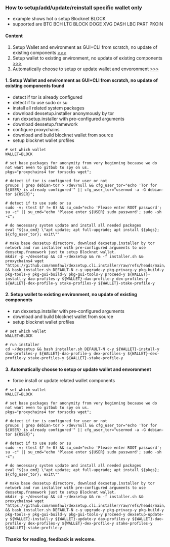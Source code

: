 ### How to setup/add/update/reinstall specific wallet only
  * example shows hot o setup Blocknet BLOCK
  * supported are BTC BCH LTC BLOCK DOGE XVG DASH LBC PART PKOIN 

#### Content
  1. Setup Wallet and environment as GUI+CLI from scratch, no update of existing components [>>>](#1)
  2. Setup wallet to existing environment, no update of existing components [>>>](#2)
  3. Automatically choose to setup or update wallet and envoronment [>>>](#3)
     
#### 1. Setup Wallet and environment as GUI+CLI from scratch, no update of existing components found
  * detect if tor is already configured
  * detect if to use sudo or su
  * install all related system packages
  * download dexsetup.installer anonymously by tor
  * run dexsetup.installer with pre-configured arguments
  * download dexsetup.framework
  * configure proxychains
  * download and build blocknet wallet from source
  * setup blocknet wallet profiles
```
# set which wallet
WALLET=BLOCK

# set base packages for anonymity from very beginning because we do not want even to gitbub to spy on us.
pkgs="proxychains4 tor torsocks wget";

# detect if tor is configured for user or not
groups | grep debian-tor > /dev/null && cfg_user_tor="echo 'Tor for ${USER} is already configured'" || cfg_user_tor="usermod -a -G debian-tor ${USER}";

# detect if to use sudo or su
sudo -v; (test $? != 0) && su_cmd="echo 'Please enter ROOT password'; su -c" || su_cmd="echo 'Please enter ${USER} sudo password'; sudo -sh -c";

# do necessary system update and install all needed packages
eval "${su_cmd} \"apt update; apt full-upgrade; apt install ${pkgs}; ${cfg_user_tor}; exit\""

# make base dexsetup directory, download dexsetup.installer by tor network and run installer with pre-configured arguments to use dexsetup.framework just to setup Blocknet wallet.
mkdir -p ~/dexsetup && cd ~/dexsetup && rm -f installer.sh && proxychains4 wget "https://github.com/nnmfnwl/dexsetup.cli.installer/raw/refs/heads/main/installer.sh" && bash installer.sh DEFAULT-N c-y upgrade-y pkg-privacy-y pkg-build-y pkg-tools-y pkg-gui-build-y pkg-gui-tools-y proceed-y ${WALLET}-install-y dao-profiles-y ${WALLET}-dao-profile-y dex-profiles-y ${WALLET}-dex-profile-y stake-profiles-y ${WALLET}-stake-profile-y
```

#### 2. Setup wallet to existing environment, no update of existing components

  * run dexsetup.installer with pre-configured arguments
  * download and build blocknet wallet from source
  * setup blocknet wallet profiles
```
# set which wallet
WALLET=BLOCK

# run installer
cd ~/dexsetup && bash installer.sh DEFAULT-N c-y ${WALLET}-install-y dao-profiles-y ${WALLET}-dao-profile-y dex-profiles-y ${WALLET}-dex-profile-y stake-profiles-y ${WALLET}-stake-profile-y
```

#### 3. Automatically choose to setup or update wallet and envoronment
  * force install or update related wallet components
```
# set which wallet
WALLET=BLOCK

# set base packages for anonymity from very beginning because we do not want even to gitbub to spy on us.
pkgs="proxychains4 tor torsocks wget";

# detect if tor is configured for user or not
groups | grep debian-tor > /dev/null && cfg_user_tor="echo 'Tor for ${USER} is already configured'" || cfg_user_tor="usermod -a -G debian-tor ${USER}";

# detect if to use sudo or su
sudo -v; (test $? != 0) && su_cmd="echo 'Please enter ROOT password'; su -c" || su_cmd="echo 'Please enter ${USER} sudo password'; sudo -sh -c";

# do necessary system update and install all needed packages
eval "${su_cmd} \"apt update; apt full-upgrade; apt install ${pkgs}; ${cfg_user_tor}; exit\""

# make base dexsetup directory, download dexsetup.installer by tor network and run installer with pre-configured arguments to use dexsetup.framework just to setup Blocknet wallet.
mkdir -p ~/dexsetup && cd ~/dexsetup && rm -f installer.sh && proxychains4 wget "https://github.com/nnmfnwl/dexsetup.cli.installer/raw/refs/heads/main/installer.sh" && bash installer.sh DEFAULT-N c-y upgrade-y pkg-privacy-y pkg-build-y pkg-tools-y pkg-gui-build-y pkg-gui-tools-y proceed-y dexsetup-update-y ${WALLET}-install-y ${WALLET}-update-y dao-profiles-y ${WALLET}-dao-profile-y dex-profiles-y ${WALLET}-dex-profile-y stake-profiles-y ${WALLET}-stake-profile-y
```

#### Thanks for reading, feedback is welcome.
